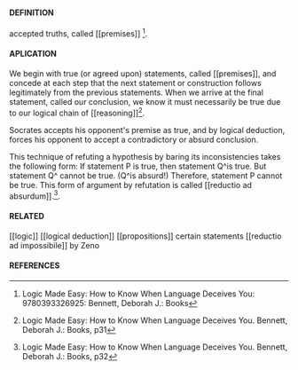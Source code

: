 
#### DEFINITION

accepted truths, called [[premises]] [^1].

#### APLICATION
We begin with true (or agreed upon) statements, called [[premises]], and concede at each step that the next statement or construction follows legitimately from the previous statements. When we arrive at the final statement, called our conclusion, we know it must necessarily be true due to our logical chain of [[reasoning]][^2].

Socrates accepts his opponent's premise as true, and by logical deduction, forces his opponent to accept a contradictory or absurd conclusion.

This technique of refuting a hypothesis by baring its inconsistencies takes the following form: If statement P is true, then statement Q^is true. But statement Q^ cannot be true. (Q^is absurd!) Therefore, statement P cannot be true. This form of argument by refutation is called [[reductio ad absurdum]].[^3].

#### RELATED

[[logic]]
[[logical deduction]]
[[propositions]] certain statements
[[reductio ad impossibile]] by Zeno

#### REFERENCES

[^1]: Logic Made Easy: How to Know When Language Deceives You: 9780393326925: Bennett, Deborah J.: Books
[^2]: Logic Made Easy: How to Know When Language Deceives You. Bennett, Deborah J.: Books, p31
[^3]: Logic Made Easy: How to Know When Language Deceives You. Bennett, Deborah J.: Books, p32